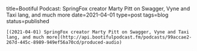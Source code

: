
title=Bootiful Podcast: SpringFox creator Marty Pitt on Swagger, Vyne and Taxi lang, and much more
date=2021-04-01
type=post
tags=blog
status=published
~~~~~~
[(2021-04-01) SpringFox creator Marty Pitt on Swagger, Vyne and Taxi lang, and much more](http://api.bootifulpodcast.fm/podcasts/99accae2-267d-445c-8989-949ef56a70cd/produced-audio) 
            